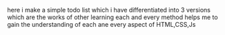 here i make a simple todo list which i have differentiated into 3 versions which are the works of other 
learning each and every method helps me to gain the understanding of each ane every aspect of HTML,CSS,Js
